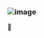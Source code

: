 ### ![image](https://user-images.githubusercontent.com/105743673/169916277-84293456-f587-4be3-a2ad-9a8e643f1047.png)
 👋

<!--
**Ferchu14th/Ferchu14th** is a ✨ _special_ ✨ repository because its `README.md` (this file) appears on your GitHub profile.

Here are some ideas to get you started:

- 🔭 I’m currently working on ...
- 🌱 I’m currently learning ...
- 👯 I’m looking to collaborate on ...
- 🤔 I’m looking for help with ...
- 💬 Ask me about ...
- 📫 How to reach me: ...
- 😄 Pronouns: ...
- ⚡ Fun fact: ...
-->
